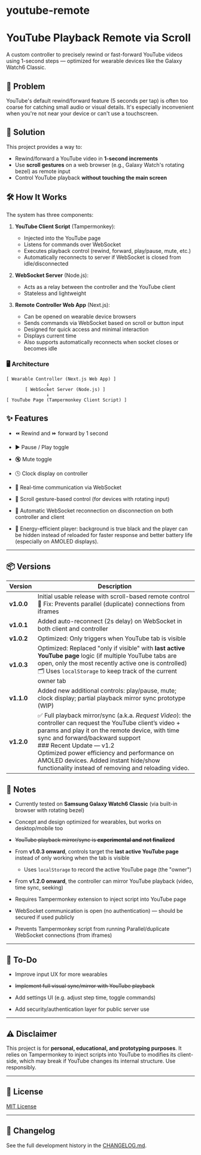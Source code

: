 # youtube-remote
# YouTube Playback Remote via Scroll

A custom controller to precisely rewind or fast-forward YouTube videos using 1-second steps — optimized for wearable devices like the Galaxy Watch6 Classic.

## 🚩 Problem

YouTube's default rewind/forward feature (5 seconds per tap) is often too coarse for catching small audio or visual details. It's especially inconvenient when you're not near your device or can't use a touchscreen.

## 🎯 Solution

This project provides a way to:
- Rewind/forward a YouTube video in **1-second increments**
- Use **scroll gestures** on a web browser (e.g., Galaxy Watch's rotating bezel) as remote input
- Control YouTube playback **without touching the main screen**

## 🛠️ How It Works

The system has three components:

1. **YouTube Client Script** (Tampermonkey):
   - Injected into the YouTube page
   - Listens for commands over WebSocket
   - Executes playback control (rewind, forward, play/pause, mute, etc.)
   - Automatically reconnects to server if WebSocket is closed from idle/disconnected

2. **WebSocket Server** (Node.js):
   - Acts as a relay between the controller and the YouTube client
   - Stateless and lightweight

3. **Remote Controller Web App** (Next.js):
   - Can be opened on wearable device browsers
   - Sends commands via WebSocket based on scroll or button input
   - Designed for quick access and minimal interaction
   - Displays current time
   - Also supports automatically reconnects when socket closes or becomes idle

### 🖥️ Architecture

```text
[ Wearable Controller (Next.js Web App) ]
               ↓
       [ WebSocket Server (Node.js) ]
               ↓
[ YouTube Page (Tampermonkey Client Script) ]
```

## ✨ Features

* ⏪ Rewind and ⏩ forward by 1 second

* ▶️ Pause / Play toggle

* 🔇 Mute toggle

* 🕓 Clock display on controller

* 🔁 Real-time communication via WebSocket

* 🔄 Scroll gesture-based control (for devices with rotating input)

* 🔌 Automatic WebSocket reconnection on disconnection on both controller and client

* 🔋 Energy-efficient player: background is true black and the player can be hidden instead of reloaded for faster response and better battery life (especially on AMOLED displays).

---

## 📦 Versions

| Version    | Description                                                                                                  |
| ---------- | ------------------------------------------------------------------------------------------------------------ |
| **v1.0.0** | Initial usable release with scroll-based remote control<br>🔧 Fix: Prevents parallel (duplicate) connections from iframes                                                                                                                |
| **v1.0.1** | Added auto-reconnect (2s delay) on WebSocket in both client and controller                                   |
| **v1.0.2** | Optimized: Only triggers when YouTube tab is visible                                                         |
| **v1.0.3** | Optimized: Replaced "only if visible" with **last active YouTube page** logic (if multiple YouTube tabs are open, only the most recently active one is controlled)<br>🗂️ Uses `localStorage` to keep track of the current owner tab                                                         |
| **v1.1.0** | Added new additional controls: play/pause, mute; clock display; partial playback mirror sync prototype (WIP) |
| **v1.2.0** | ✅ Full playback mirror/sync (a.k.a. *Request Video*): the controller can request the YouTube client’s video + params and play it on the remote device, with time sync and forward/backward support<br>### Recent Update — v1.2<br>Optimized power efficiency and performance on AMOLED devices. Added instant hide/show functionality instead of removing and reloading video. |

## 🧪 Notes

* Currently tested on **Samsung Galaxy Watch6 Classic** (via built-in browser with rotating bezel)

* Concept and design optimized for wearables, but works on desktop/mobile too

* ~~YouTube playback mirror/sync is **experimental and not finalized**~~

* From **v1.0.3 onward**, controls target the **last active YouTube page** instead of only working when the tab is visible  
  - Uses `localStorage` to record the active YouTube page (the "owner")

* From **v1.2.0 onward**, the controller can mirror YouTube playback (video, time sync, seeking)

* Requires Tampermonkey extension to inject script into YouTube page

* WebSocket communication is open (no authentication) — should be secured if used publicly

* Prevents Tampermonkey script from running Parallel/duplicate WebSocket connections (from iframes)

---

## 🚧 To-Do
* Improve input UX for more wearables

* ~~Implement full visual sync/mirror with YouTube playback~~

* Add settings UI (e.g. adjust step time, toggle commands)

* Add security/authentication layer for public server use

---

## ⚠️ Disclaimer

This project is for **personal, educational, and prototyping purposes**. It relies on Tampermonkey to inject scripts into YouTube to modifies its client-side, which may break if YouTube changes its internal structure. Use responsibly.

---

## 📃 License

[MIT License](LICENSE)

---

## 📜 Changelog

See the full development history in the [CHANGELOG.md](./CHANGELOG.md).

